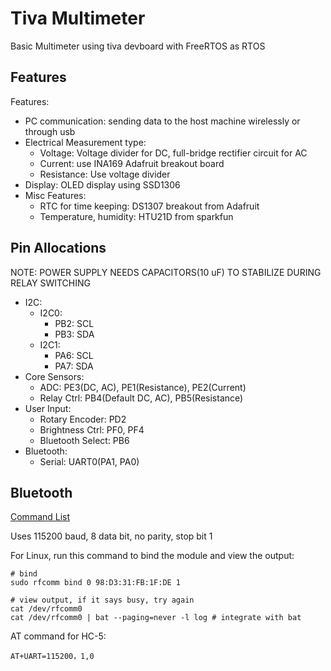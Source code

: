 # Tiva Multimeter

Basic Multimeter using tiva devboard with FreeRTOS as RTOS

## Features

Features:

- PC communication: sending data to the host machine wirelessly or through usb
- Electrical Measurement type:
    - Voltage: Voltage divider for DC, full-bridge rectifier circuit for AC
    - Current: use INA169 Adafruit breakout board
    - Resistance: Use voltage divider
- Display: OLED display using SSD1306
- Misc Features:
    - RTC for time keeping: DS1307 breakout from Adafruit
    - Temperature, humidity: HTU21D from sparkfun

## Pin Allocations

NOTE: POWER SUPPLY NEEDS CAPACITORS(10 uF) TO STABILIZE DURING RELAY SWITCHING

- I2C:
  - I2C0:
    - PB2: SCL
    - PB3: SDA
  - I2C1:
    - PA6: SCL
    - PA7: SDA
- Core Sensors:
  - ADC: PE3(DC, AC), PE1(Resistance), PE2(Current)
  - Relay Ctrl: PB4(Default DC, AC), PB5(Resistance)
- User Input:
  - Rotary Encoder: PD2
  - Brightness Ctrl: PF0, PF4
  - Bluetooth Select: PB6
- Bluetooth:
  - Serial: UART0(PA1, PA0)

## Bluetooth

[Command List](https://www.itead.cc/wiki/Serial_Port_Bluetooth_Module_(Master/Slave)_:_HC-05)

Uses 115200 baud, 8 data bit, no parity, stop bit 1

For Linux, run this command to bind the module and view the output:

```shell
# bind
sudo rfcomm bind 0 98:D3:31:FB:1F:DE 1

# view output, if it says busy, try again
cat /dev/rfcomm0
cat /dev/rfcomm0 | bat --paging=never -l log # integrate with bat
```

AT command for HC-5:

```shell
AT+UART=115200，1,0
```
